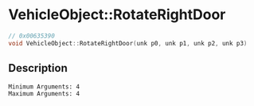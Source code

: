 # VehicleObject::RotateRightDoor
```c
// 0x00635390
void VehicleObject::RotateRightDoor(unk p0, unk p1, unk p2, unk p3)
```
## Description
```
Minimum Arguments: 4
Maximum Arguments: 4
```
